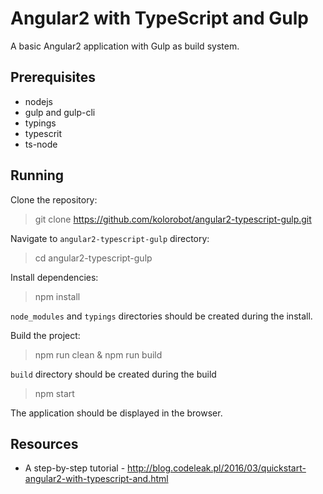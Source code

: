 Angular2 with TypeScript and Gulp
=================================

A basic Angular2 application with Gulp as build system.

Prerequisites
-------------

- nodejs
- gulp and gulp-cli
- typings
- typescrit
- ts-node

Running
-------

Clone the repository:

> git clone https://github.com/kolorobot/angular2-typescript-gulp.git

Navigate to `angular2-typescript-gulp` directory:

> cd angular2-typescript-gulp

Install dependencies:

> npm install

`node_modules` and `typings` directories should be created during the install.

Build the project:

> npm run clean & npm run build

`build` directory should be created during the build

> npm start

The application should be displayed in the browser.

Resources
---------

- A step-by-step tutorial - http://blog.codeleak.pl/2016/03/quickstart-angular2-with-typescript-and.html
